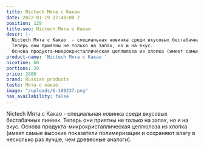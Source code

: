 ```yaml
---
title: Nictech Мята с Какао
date: 2022-01-19 17:48:00 Z
position: 129
title-seo: Nictech Мята с Какао
descr: |-
  Nictech Мята с Какао  - cпециальная новинка среди вкусовых бестабачных линеек.
  Теперь они приятны не только на запах, но и на вкус.
  Основа продукта-микрокристаллическая целлюлоза из хлопка (имеет самые высокие показатели полимеризации и сохраняют влагу в несколько раз лучше, чем древесные аналоги).
product-name: 'Nictech Мята с Какао '
nicotine: 60
portions: 20
price: 2800
brand: Russian products
taste: Мята с какао
image: "/uploads/6-108237.png"
has_availability: false
---
```


Nictech Мята с Какао  - cпециальная новинка среди вкусовых бестабачных линеек.
Теперь они приятны не только на запах, но и на вкус.
Основа продукта-микрокристаллическая целлюлоза из хлопка (имеет самые высокие показатели полимеризации и сохраняют влагу в несколько раз лучше, чем древесные аналоги).